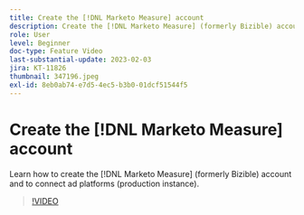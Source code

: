 ```yaml
---
title: Create the [!DNL Marketo Measure] account
description: Create the [!DNL Marketo Measure] (formerly Bizible) account and connect ad platforms (production instance).
role: User
level: Beginner
doc-type: Feature Video
last-substantial-update: 2023-02-03
jira: KT-11826
thumbnail: 347196.jpeg
exl-id: 8eb0ab74-e7d5-4ec5-b3b0-01dcf51544f5
---
```

# Create the [!DNL Marketo Measure] account

Learn how to create the [!DNL Marketo Measure] (formerly Bizible) account and to connect ad platforms (production instance).

>[!VIDEO](https://video.tv.adobe.com/v/347196/?quality=12&learn=on)
